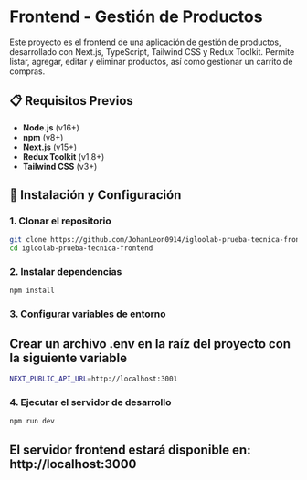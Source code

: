# Frontend - Gestión de Productos

Este proyecto es el frontend de una aplicación de gestión de productos, desarrollado con Next.js, TypeScript, Tailwind CSS y Redux Toolkit. Permite listar, agregar, editar y eliminar productos, así como gestionar un carrito de compras.

## 📋 Requisitos Previos

- **Node.js** (v16+)
- **npm** (v8+)
- **Next.js** (v15+)
- **Redux Toolkit** (v1.8+)
- **Tailwind CSS** (v3+)

## 🚀 Instalación y Configuración

### 1. Clonar el repositorio
```bash
git clone https://github.com/JohanLeon0914/igloolab-prueba-tecnica-frontend
cd igloolab-prueba-tecnica-frontend
```

### 2. Instalar dependencias
```bash
npm install
```

### 3. Configurar variables de entorno
## Crear un archivo .env en la raíz del proyecto con la siguiente variable
```bash
NEXT_PUBLIC_API_URL=http://localhost:3001
```
### 4. Ejecutar el servidor de desarrollo
```bash
npm run dev
```
## El servidor frontend estará disponible en: http://localhost:3000



